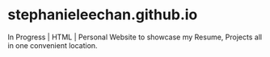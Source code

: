 # stephanieleechan.github.io

In Progress | HTML | Personal Website to showcase my Resume, Projects all in one convenient location. 
